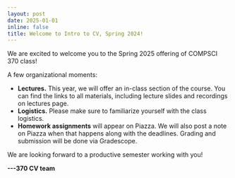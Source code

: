 ```yaml
---
layout: post
date: 2025-01-01
inline: false
title: Welcome to Intro to CV, Spring 2024!
---
```


We are excited to welcome you to the Spring 2025 offering of COMPSCI 370 class!

A few organizational moments:
- **Lectures.**
  This year, we will offer an in-class section of the course.
  You can find the links to all materials, including lecture slides and recordings on lectures page.
- **Logistics.** Please make sure to familiarize yourself with the class logistics.
- **Homework assignments** will appear on Piazza. We will also post a note on Piazza when that happens along with the deadlines. Grading and submission will be done via Gradescope.

We are looking forward to a productive semester working with you!

**---370 CV team**
